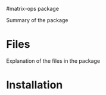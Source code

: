 #matrix-ops package

Summary of the package

# Files

Explanation of the files in the package

# Installation